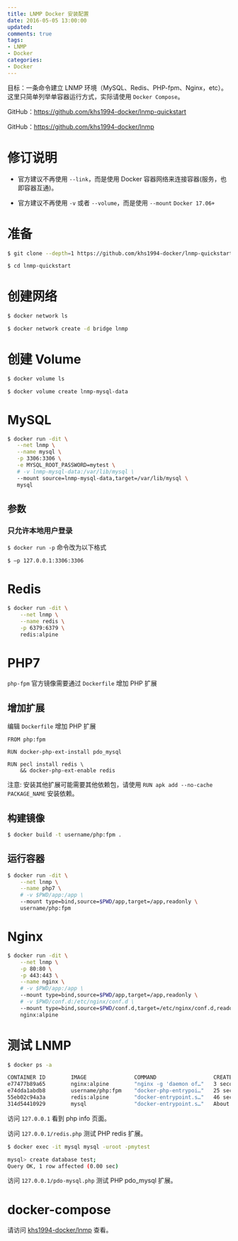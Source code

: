```yaml
---
title: LNMP Docker 安装配置
date: 2016-05-05 13:00:00
updated:
comments: true
tags:
- LNMP
- Docker
categories:
- Docker
---
```


目标：一条命令建立 LNMP 环境（MySQL、Redis、PHP-fpm、Nginx，etc）。这里只简单列举单容器运行方式，实际请使用 `Docker Compose`。

GitHub：https://github.com/khs1994-docker/lnmp-quickstart

GitHub：https://github.com/khs1994-docker/lnmp

<!--more-->

# 修订说明

* 官方建议不再使用 `--link`，而是使用 Docker 容器网络来连接容器(服务，也即容器互通)。

* 官方建议不再使用 `-v` 或者 `--volume`，而是使用 `--mount` `Docker 17.06+`

# 准备

```bash
$ git clone --depth=1 https://github.com/khs1994-docker/lnmp-quickstart

$ cd lnmp-quickstart
```

# 创建网络

```bash
$ docker network ls

$ docker network create -d bridge lnmp
```

# 创建 Volume

```bash
$ docker volume ls

$ docker volume create lnmp-mysql-data
```

# MySQL

```bash
$ docker run -dit \
   --net lnmp \
   --name mysql \
   -p 3306:3306 \
   -e MYSQL_ROOT_PASSWORD=mytest \
   # -v lnmp-mysql-data:/var/lib/mysql \
   --mount source=lnmp-mysql-data,target=/var/lib/mysql \
   mysql
```

## 参数

### 只允许本地用户登录

`$ docker run -p` 命令改为以下格式

```bash
$ –p 127.0.0.1:3306:3306
```

# Redis

```bash
$ docker run -dit \
    --net lnmp \
    --name redis \
    -p 6379:6379 \
    redis:alpine
```

# PHP7

`php-fpm` 官方镜像需要通过 `Dockerfile` 增加 PHP 扩展

## 增加扩展

编辑 `Dockerfile` 增加 PHP 扩展

```docker
FROM php:fpm

RUN docker-php-ext-install pdo_mysql

RUN pecl install redis \
    && docker-php-ext-enable redis
```

注意: 安装其他扩展可能需要其他依赖包，请使用 `RUN apk add --no-cache PACKAGE_NAME` 安装依赖。

## 构建镜像

```bash
$ docker build -t username/php:fpm .
```

## 运行容器

```bash
$ docker run -dit \
    --net lnmp \
    --name php7 \
    # -v $PWD/app:/app \
    --mount type=bind,source=$PWD/app,target=/app,readonly \
    username/php:fpm
```

# Nginx

```bash
$ docker run -dit \
    --net lnmp \
    -p 80:80 \
    -p 443:443 \
    --name nginx \
    # -v $PWD/app:/app \
    --mount type=bind,source=$PWD/app,target=/app,readonly \
    # -v $PWD/conf.d:/etc/nginx/conf.d \
    --mount type=bind,source=$PWD/conf.d,target=/etc/nginx/conf.d,readonly \
    nginx:alpine
```

# 测试 LNMP

```bash
$ docker ps -a

CONTAINER ID        IMAGE               COMMAND                  CREATED              STATUS              PORTS                                      NAMES
e77477b89a65        nginx:alpine        "nginx -g 'daemon of…"   3 seconds ago        Up 4 seconds        0.0.0.0:80->80/tcp, 0.0.0.0:443->443/tcp   nginx
e74dda1abdb8        username/php:fpm    "docker-php-entrypoi…"   25 seconds ago       Up 26 seconds       9000/tcp                                   php7
55eb02c94a3a        redis:alpine        "docker-entrypoint.s…"   46 seconds ago       Up 47 seconds       0.0.0.0:6379->6379/tcp                     redis
314d54410929        mysql               "docker-entrypoint.s…"   About a minute ago   Up About a minute   0.0.0.0:3306->3306/tcp                     mysql
```

访问 `127.0.0.1` 看到 php info 页面。

访问 `127.0.0.1/redis.php` 测试 PHP redis 扩展。

```bash
$ docker exec -it mysql mysql -uroot -pmytest

mysql> create database test;
Query OK, 1 row affected (0.00 sec)
```

访问 `127.0.0.1/pdo-mysql.php` 测试 PHP pdo_mysql 扩展。

# docker-compose

请访问 [khs1994-docker/lnmp](https://github.com/khs1994-docker/lnmp) 查看。
